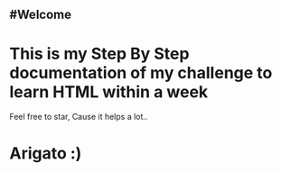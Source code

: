 #Welcome
---
# This is my Step By Step documentation of my challenge to learn HTML within a week
Feel free to star, Cause it helps a lot..
  
# Arigato :)
